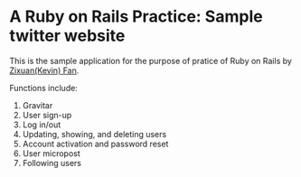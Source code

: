 # A Ruby on Rails Practice: Sample twitter website

This is the sample application for the purpose of pratice of Ruby on Rails
by [Zixuan(Kevin) Fan](http://www.kfaninc.com/).

Functions include:

1. Gravitar
2. User sign-up 
3. Log in/out
4. Updating, showing, and deleting users
5. Account activation and password reset
6. User micropost
7. Following users
